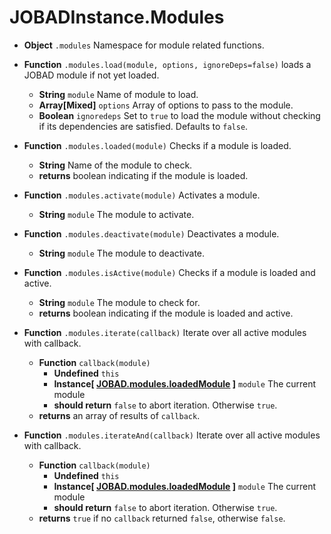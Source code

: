 # JOBADInstance.Modules
	
* **Object** `.modules` Namespace for module related functions. 

* **Function** `.modules.load(module, options, ignoreDeps=false)` loads a JOBAD module if not yet loaded.
	* **String** `module` Name of module to load. 
	* **Array[Mixed]** `options` Array of options to pass to the module. 
	* **Boolean** `ignoredeps` Set to `true` to load the module without checking if its dependencies are satisfied. Defaults to `false`. 
* **Function** `.modules.loaded(module)` Checks if a module is loaded. 
	* **String** Name of the module to check. 
	* **returns** boolean indicating if the module is loaded. 

* **Function** `.modules.activate(module)` Activates a module. 
	* **String** `module` The module to activate. 
* **Function** `.modules.deactivate(module)` Deactivates a module. 
	* **String** `module` The module to deactivate. 
* **Function** `.modules.isActive(module)` Checks if a module is loaded and active. 
	* **String** `module` The module to check for.
	* **returns** boolean indicating if the module is loaded and active. 
* **Function** `.modules.iterate(callback)` Iterate over all active modules with callback. 
	* **Function** `callback(module)`
		* **Undefined** `this`
		* **Instance[ [JOBAD.modules.loadedModule](../JOBAD.modules/loadedModule.md) ]** `module` The current module
		* **should return** `false` to abort iteration. Otherwise `true`. 
	* **returns** an array of results of `callback`. 
* **Function** `.modules.iterateAnd(callback)` Iterate over all active modules with callback. 
	* **Function** `callback(module)`
		* **Undefined** `this`
		* **Instance[ [JOBAD.modules.loadedModule](../JOBAD.modules/loadedModule.md) ]** `module` The current module
		* **should return** `false` to abort iteration. Otherwise `true`. 
	* **returns** `true` if no `callback` returned `false`, otherwise `false`. 
